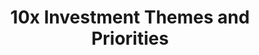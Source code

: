 ---
title: 10x Investment Themes and Priorities
description: Find out about how 10x invests in high-impact focus areas including data, privacy, safety and security, customer experience, equity and accessibility. 
layout: layouts/investments-list.html
permalink: /investments{% if pagination.pageNumber > 0 %}/{{ pagination.pageNumber }}{% endif %}/index.html
redirect_from: 
  - /projects
eleventyNavigation:
  parent: root
  key: Investments
  order: 0

hero_banner:
  category: "Investment Portfolios"
  title: "10x investment themes and priorities"
  subtitle: "We tackle the hardest problems, and while we've always pursued ideas on all topics and themes in the government technology space, we've found some patterns since we started in 2015. We've aligned our investment portfolios based on these patterns, where we’ve developed expertise to deliver real impact."

return-to-top_text: "Return to top"

read-more-button_text: "Read more"
---